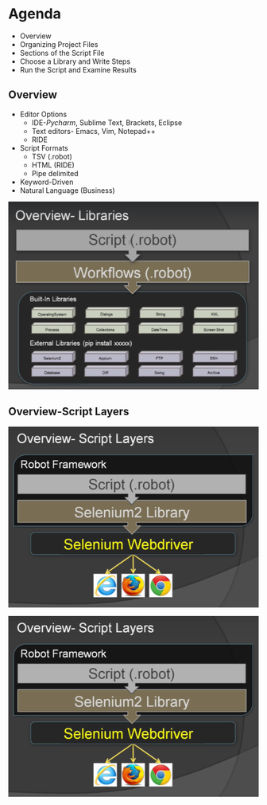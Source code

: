 # Agenda
- Overview
- Organizing Project Files
- Sections of the Script File
- Choose a Library and Write Steps
- Run the Script and Examine Results

## Overview
- Editor Options
  - IDE-*Pycharm*, Sublime Text, Brackets, Eclipse
  - Text editors- Emacs, Vim, Notepad++
  - RIDE
- Script Formats
  - TSV (.robot)
  - HTML (RIDE)
  - Pipe delimited
- Keyword-Driven
- Natural Language (Business)

![Overview](https://github.com/thtop/RobotFW1/blob/master/Section-05-Creating-FirstScript/imgs/1-overview.PNG)

## Overview-Script Layers
![script1](https://github.com/thtop/RobotFW1/blob/master/Section-05-Creating-FirstScript/imgs/2-overview-script.PNG)

![script2](https://github.com/thtop/RobotFW1/blob/master/Section-05-Creating-FirstScript/imgs/2-overview-script.PNG)